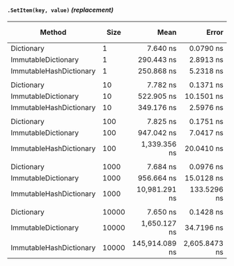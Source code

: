 #### `.SetItem(key, value)` *(replacement)*
|                  Method |  Size |           Mean |         Error |        StdDev |     Ratio | Allocated Memory/Op |
|------------------------ |------ |---------------:|--------------:|--------------:|----------:|--------------------:|
|              Dictionary |     1 |       7.640 ns |     0.0790 ns |     0.0739 ns |      1.00 |                   - |
|     ImmutableDictionary |     1 |     290.443 ns |     2.8913 ns |     2.4144 ns |     38.09 |               104 B |
| ImmutableHashDictionary |     1 |     250.868 ns |     5.2318 ns |     6.0249 ns |     33.00 |               256 B |
|                         |       |                |               |               |           |                     |
|              Dictionary |    10 |       7.782 ns |     0.1371 ns |     0.1282 ns |      1.00 |                   - |
|     ImmutableDictionary |    10 |     522.905 ns |    10.1501 ns |     9.4944 ns |     67.22 |               232 B |
| ImmutableHashDictionary |    10 |     349.176 ns |     2.5976 ns |     2.3027 ns |     44.82 |               480 B |
|                         |       |                |               |               |           |                     |
|              Dictionary |   100 |       7.825 ns |     0.1751 ns |     0.1638 ns |      1.00 |                   - |
|     ImmutableDictionary |   100 |     947.042 ns |     7.0417 ns |     6.5868 ns |    121.08 |               488 B |
| ImmutableHashDictionary |   100 |   1,339.356 ns |    20.0410 ns |    18.7463 ns |    171.21 |              3168 B |
|                         |       |                |               |               |           |                     |
|              Dictionary |  1000 |       7.684 ns |     0.0976 ns |     0.0913 ns |      1.00 |                   - |
|     ImmutableDictionary |  1000 |     956.664 ns |    15.0128 ns |    14.0430 ns |    124.51 |               488 B |
| ImmutableHashDictionary |  1000 |  10,981.291 ns |   133.5296 ns |   124.9036 ns |  1,429.27 |             31056 B |
|                         |       |                |               |               |           |                     |
|              Dictionary | 10000 |       7.650 ns |     0.1428 ns |     0.1335 ns |      1.00 |                   - |
|     ImmutableDictionary | 10000 |   1,650.127 ns |    34.7196 ns |    43.9092 ns |    215.39 |               872 B |
| ImmutableHashDictionary | 10000 | 145,914.089 ns | 2,605.8473 ns | 2,437.5112 ns | 19,079.30 |            283056 B |
